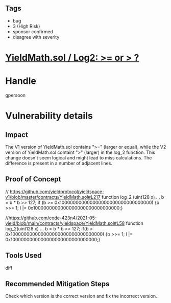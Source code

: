 ## Tags

- bug
- 3 (High Risk)
- sponsor confirmed
- disagree with severity

# [YieldMath.sol / Log2: >= or > ?](https://github.com/code-423n4/2021-05-yield-findings/issues/2) 

# Handle

gpersoon


# Vulnerability details

## Impact
The V1 version of YieldMath.sol contains ">=" (larger or equal), while the V2 version of YieldMath.sol containt ">" (larger) in the log_2 function.
This change doesn't seem logical and might lead to miss calculations.
The difference is present in a number of adjacent lines.

## Proof of Concept
// https://github.com/yieldprotocol/yieldspace-v1/blob/master/contracts/YieldMath.sol#L217
function log_2 (uint128 x)
...
b = b * b >> 127; if (b >= 0x100000000000000000000000000000000) {b >>= 1; l |= 0x1000000000000000000000000000000;}


//https://github.com/code-423n4/2021-05-yield/blob/main/contracts/yieldspace/YieldMath.sol#L58
function log_2(uint128 x)
...
b = b * b >> 127; if(b > 0x100000000000000000000000000000000) {b >>= 1; l |= 0x1000000000000000000000000000000;}

## Tools Used
diff

## Recommended Mitigation Steps
Check which version is the correct version and fix the incorrect version.



